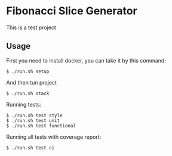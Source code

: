# Fibonacci Slice Generator
This is a test project

Usage
------------

First you need to install docker, you can take it by this command:

``` {.sourceCode .bash}
$ ./run.sh setup
```

And then tun project
``` {.sourceCode .bash}
$ ./run.sh stack
```
Running tests:
``` {.sourceCode .bash}
$ ./run.sh test style
$ ./run.sh test unit
$ ./run.sh test functional
```
Running all tests with coverage report:
``` {.sourceCode .bash}
$ ./run.sh test ci
```